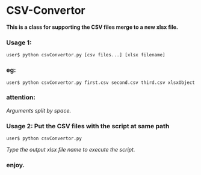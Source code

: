 # CSV-Convertor

**This is a class for supporting the CSV files merge to a new xlsx file.**
### Usage 1:
```Shell
user$ python csvConvertor.py [csv files...] [xlsx filename]
```
### eg:
```Shell
user$ python csvConvertor.py first.csv second.csv third.csv xlsxObject
```
### attention:  
*Arguments split by space.*

### Usage 2: Put the CSV files with the script at same path  
```Shell
user$ python csvConvertor.py
```
*Type the output xlsx file name to execute the script.*  
### enjoy.
